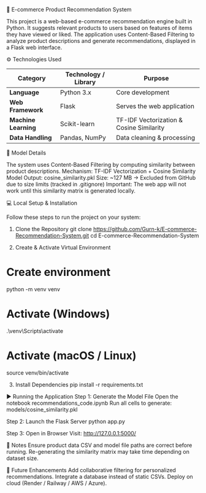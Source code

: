 🛒 E-commerce Product Recommendation System

This project is a web-based e-commerce recommendation engine built in Python. It suggests relevant products to users based on features of items they have viewed or liked. The application uses Content-Based Filtering to analyze product descriptions and generate recommendations, displayed in a Flask web interface.

⚙️ Technologies Used

| Category             | Technology / Library | Purpose                                  |
| -------------------- | -------------------- | ---------------------------------------- |
| **Language**         | Python 3.x           | Core development                         |
| **Web Framework**    | Flask                | Serves the web application               |
| **Machine Learning** | Scikit-learn         | TF-IDF Vectorization & Cosine Similarity |
| **Data Handling**    | Pandas, NumPy        | Data cleaning & processing               |

🧠 Model Details

The system uses Content-Based Filtering by computing similarity between product descriptions.
Mechanism: TF-IDF Vectorization + Cosine Similarity
Model Output: cosine_similarity.pkl
Size: ~127 MB → Excluded from GitHub due to size limits (tracked in .gitignore)
Important: The web app will not work until this similarity matrix is generated locally.

💻 Local Setup & Installation

Follow these steps to run the project on your system:
1. Clone the Repository
git clone https://github.com/Gurn-k/E-commerce-Recommendation-System.git
cd E-commerce-Recommendation-System

2. Create & Activate Virtual Environment
# Create environment
python -m venv venv

# Activate (Windows)
.\venv\Scripts\activate

# Activate (macOS / Linux)
source venv/bin/activate

3. Install Dependencies
pip install -r requirements.txt

▶️ Running the Application
Step 1: Generate the Model File
Open the notebook recommendations_code.ipynb
Run all cells to generate:
models/cosine_similarity.pkl

Step 2: Launch the Flask Server
python app.py

Step 3: Open in Browser
Visit:
http://127.0.0.1:5000/

📌 Notes
Ensure product data CSV and model file paths are correct before running.
Re-generating the similarity matrix may take time depending on dataset size.

🌟 Future Enhancements
Add collaborative filtering for personalized recommendations.
Integrate a database instead of static CSVs.
Deploy on cloud (Render / Railway / AWS / Azure).
